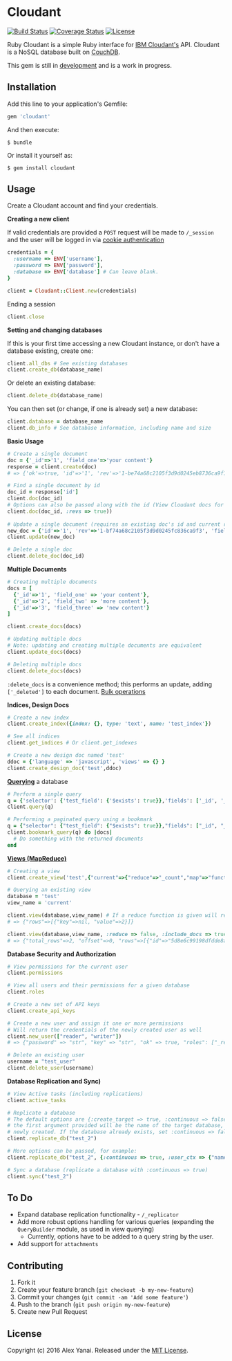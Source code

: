 # Cloudant

[![Build Status](https://travis-ci.org/AlexYanai/cloudant.svg?branch=master)](https://travis-ci.org/AlexYanai/cloudant)
[![Coverage Status](https://coveralls.io/repos/github/AlexYanai/cloudant/badge.svg?branch=master)](https://coveralls.io/github/AlexYanai/cloudant?branch=master)
[![License](https://img.shields.io/badge/license-MIT-brightgreen.svg?style=flat)](https://github.com/AlexYanai/cloudant/blob/master/LICENSE.txt)

Ruby Cloudant is a simple Ruby interface for [IBM Cloudant's](https://cloudant.com/) API. Cloudant is a NoSQL database built on [CouchDB](http://couchdb.apache.org/).

This gem is still in [development](#contributing) and is a work in progress. 

## Installation

Add this line to your application's Gemfile:

```ruby
gem 'cloudant'
```

And then execute:

    $ bundle

Or install it yourself as:

    $ gem install cloudant

## Usage
Create a Cloudant account and find your credentials.

**Creating a new client**

If valid credentials are provided a `POST` request will be made to `/_session` and the user will be logged in via [cookie authentication](https://docs.cloudant.com/authentication.html#cookie-authentication)
```ruby
credentials = {
  :username => ENV['username'],
  :password => ENV['password'],
  :database => ENV['database'] # Can leave blank.
}

client = Cloudant::Client.new(credentials)
```

Ending a session
```ruby
client.close
```

**Setting and changing databases**

If this is your first time accessing a new Cloudant instance, or don't have a database existing, create one:
```ruby
client.all_dbs # See existing databases
client.create_db(database_name)
```

Or delete an existing database:

```ruby
client.delete_db(database_name)
```

You can then set (or change, if one is already set) a new database:
```ruby
client.database = database_name
client.db_info # See database information, including name and size
```

**Basic Usage**
```ruby
# Create a single document
doc = {'_id'=>'1', 'field_one'=>'your content'}
response = client.create(doc)
# => {'ok'=>true, 'id'=>'1', 'rev'=>'1-be74a68c2105f3d9d0245eb8736ca9f1'}

# Find a single document by id
doc_id = response['id']
client.doc(doc_id)
# Options can also be passed along with the id (View Cloudant docs for a full list)
client.doc(doc_id, :revs => true))
    
# Update a single document (requires an existing doc's id and current rev)
new_doc = {'id'=>'1', 'rev'=>'1-bf74a68c2105f3d9d0245fc836ca9f3', 'field_two'=>'more content'}
client.update(new_doc)

# Delete a single doc
client.delete_doc(doc_id)
```

**Multiple Documents**
```ruby
# Creating multiple documents
docs = [
  {'_id'=>'1', 'field_one' => 'your content'}, 
  {'_id'=>'2', 'field_two' => 'more content'},
  {'_id'=>'3', 'field_three' => 'new content'}
]

client.create_docs(docs)

# Updating multiple docs
# Note: updating and creating multiple documents are equivalent
client.update_docs(docs)

# Deleting multiple docs
client.delete_docs(docs)
```
`:delete_docs` is a convenience method; this performs an update, adding `['_deleted']` to each document. [Bulk operations](https://docs.cloudant.com/document.html#bulk-operations)

**Indices, Design Docs**
```ruby
# Create a new index
client.create_index({index: {}, type: 'text', name: 'test_index'})

# See all indices
client.get_indices # Or client.get_indexes

# Create a new design doc named 'test'
ddoc = {'language' => 'javascript', 'views' => {} }
client.create_design_doc('test',ddoc)
```

**[Querying](https://docs.cloudant.com/cloudant_query.html#finding-documents-using-an-index)** a database
```ruby
# Perform a single query
q = {'selector': {'test_field': {'$exists': true}},'fields': ['_id', '_rev'],'limit': 1,'skip': 0}
client.query(q)

# Performing a paginated query using a bookmark
q = {"selector": {"test_field": {"$exists": true}},"fields": ["_id", "_rev"],"limit": 1,"skip": 0}
client.bookmark_query(q) do |docs| 
  # Do something with the returned documents
end
```

**[Views (MapReduce)](https://docs.cloudant.com/creating_views.html#using-views)**
```ruby
# Creating a view
client.create_view('test',{"current"=>{"reduce"=>"_count","map"=>"function (doc) {\n  if (doc.status === \"name\") {\n    emit(doc._id,1);\n  }\n}"}})

# Querying an existing view
database = 'test'
view_name = 'current'

client.view(database,view_name) # If a reduce function is given will return a 'rows' array with a single record, the value of the reduce
# => {"rows"=>[{"key"=>nil, "value"=>2}]} 

client.view(database,view_name, :reduce => false, :include_docs => true)
# => {"total_rows"=>2, "offset"=>0, "rows"=>[{"id"=>"5d8e6c99198dfdde8accd8e019ba052", "key"=>"5d8e6c99198dfdde8accd8e019ba052", "value"=>1, "doc"=>{"_id"=>"5d8e6c99198dfdde8accd8e019ba052", "_rev"=>"1-7ebdb5b82e1cc4eaf2e27a711e9857c6", "a"=>10, "b"=>92, "c"=>31}}, {"id"=>"5d8e6c99898dcdd08accd8e019badab", "key"=>"5d8e6c99898dcdd0daccd8e019badab", "value"=>1, "doc"=>{"_id"=>"5d8e6c99898dcdd8daccd8e019badab", "_rev"=>"1-d36298f4391da575df61e170af2efa34", "b"=>12, "c"=>33}}]}
```

**Database Security and Authorization**
```ruby
# View permissions for the current user
client.permissions

# View all users and their permissions for a given database
client.roles

# Create a new set of API keys
client.create_api_keys

# Create a new user and assign it one or more permissions
# Will return the credentials of the newly created user as well
client.new_user(["reader", "writer"]) 
# => {"password" => "str", "key" => "str", "ok" => true, "roles": ["_reader","_writer"]}

# Delete an existing user
username = "test_user"
client.delete_user(username)
```

**Database Replication and Sync)**
```ruby
# View Active tasks (including replications)
client.active_tasks

# Replicate a database
# The default options are {:create_target => true, :continuous => false}, meaning that
# the first argument provided will be the name of the target database, and it will be
# newly created. If the database already exists, set :continuous => false
client.replicate_db("test_2")

# More options can be passed, for example: 
client.replicate_db("test_2", {:continuous => true, :user_ctx => {"name" => "test_user", "roles" => ["admin"]}})

# Sync a database (replicate a database with :continuous => true)
client.sync("test_2")
```

## To Do

- Expand database replication functionality - `/_replicator`
- Add more robust options handling for various queries (expanding the `QueryBuilder` module, as used in view querying)
    -   Currently, options have to be added to a query string by the user.
- Add support for `attachments`   

## Contributing

1. Fork it
2. Create your feature branch (`git checkout -b my-new-feature`)
3. Commit your changes (`git commit -am 'Add some feature'`)
4. Push to the branch (`git push origin my-new-feature`)
5. Create new Pull Request

## License

Copyright (c) 2016 Alex Yanai. Released under the [MIT License](http://opensource.org/licenses/MIT).